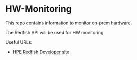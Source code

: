 # HW-Monitoring

This repo contains information to monitor on-prem hardware.

The Redfish API will be used for HW monitoring

Useful URLs:

* [HPE Redfish Developer site](https://developer.hpe.com/platform/ilo-restful-api/home/)

